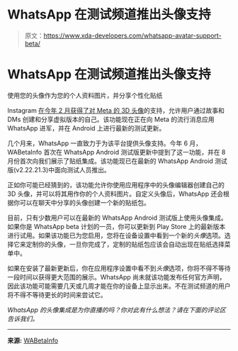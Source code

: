 # WhatsApp 在测试频道推出头像支持

> 原文：<https://www.xda-developers.com/whatsapp-avatar-support-beta/>

# WhatsApp 在测试频道推出头像支持

使用您的头像作为您的个人资料图片，并分享个性化贴纸

Instagram [在今年 2 月获得了对 Meta 的 3D 头像](https://www.xda-developers.com/instagram-stories-dms-3d-avatar-support/)的支持，允许用户通过故事和 DMs 创建和分享虚拟版本的自己。该功能现在正在向 Meta 的流行消息应用 WhatsApp 进军，并在 Android 上进行最新的测试更新。

几个月来，WhatsApp 一直致力于为该平台提供头像支持。今年 6 月，WABetaInfo 首次在 WhatsApp Android 测试版更新中提到了这一功能，并在 8 月份首次向我们展示了贴纸集成。该功能现已在最新的 WhatsApp Android 测试版(v2.22.21.3)中面向测试人员推出。

正如你可能已经猜到的，该功能允许你使用应用程序中的头像编辑器创建自己的 3D 头像，并可以将其用作你的个人资料图片。自定义头像后，WhatsApp 还会根据你可以在聊天中分享的头像创建一个新的贴纸包。

目前，只有少数用户可以在最新的 WhatsApp Android 测试版上使用头像集成。如果你是 WhatsApp beta 计划的一员，你可以更新到 Play Store 上的最新版本进行试用。如果该功能已为您启用，您将在设备设置中看到一个新的*头像*选项。选择它来定制你的头像，一旦你完成了，定制的贴纸包应该会自动出现在贴纸选择菜单中。

如果在安装了最新更新后，你在应用程序设置中看不到*头像*选项，你将不得不等待一段时间以获得更大范围的展示。WhatsApp 尚未就该功能发布任何官方声明，因此该功能可能需要几天或几周才能在你的设备上显示出来。不在测试频道的用户将不得不等待更长的时间来尝试它。

*WhatsApp 的头像集成是为你直播的吗？你对此有什么想法？请在下面的评论区告诉我们。*

* * *

**来源:** [WABetaInfo](https://wabetainfo.com/whatsapp-is-releasing-the-ability-to-set-up-an-avatar-on-android-beta/)